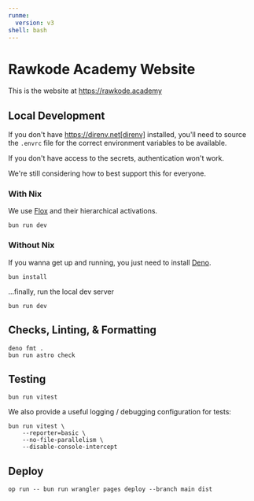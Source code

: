 ```yaml
---
runme:
  version: v3
shell: bash
---
```


# Rawkode Academy Website

This is the website at https://rawkode.academy

## Local Development

If you don't have https://direnv.net[direnv] installed, you'll need to source
the `.envrc` file for the correct environment variables to be available.

If you don't have access to the secrets, authentication won't work.

We're still considering how to best support this for everyone.

### With Nix

We use [Flox](https://flox.dev) and their hierarchical activations.

```shell
bun run dev
```

### Without Nix

If you wanna get up and running, you just need to install
[Deno](https://deno.com).

```shell {"name": "install"}
bun install
```

...finally, run the local dev server

```shell {"name": "dev"}
bun run dev
```

## Checks, Linting, & Formatting

```shell {"name": "check"}
deno fmt .
bun run astro check
```

## Testing

```shell {"name": "test"}
bun run vitest
```

We also provide a useful logging / debugging configuration for tests:

```shell {"name": "test-debug"}
bun run vitest \
	--reporter=basic \
	--no-file-parallelism \
	--disable-console-intercept
```

## Deploy

```shell {"name": "deploy"}
op run -- bun run wrangler pages deploy --branch main dist
```
